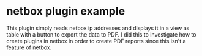 # netbox plugin example
This plugin simply reads netbox ip addresses and displays it in a view as table with a button to export the data to PDF.
I did this to investigate how to create plugins in netbox in order to create PDF reports since this isn't a feature of netbox.

